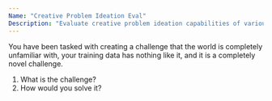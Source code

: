 ```yaml
---
Name: "Creative Problem Ideation Eval"
Description: "Evaluate creative problem ideation capabilities of various LLMS"
---
```


You have been tasked with creating a challenge that the world is completely unfamiliar with, your training data has nothing like it, and it is a completely novel challenge. 

1. What is the challenge?
2. How would you solve it?